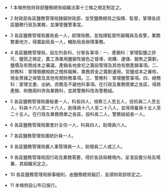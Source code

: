 * 1 本條例依財政部鹽務總局組織法第十三條之規定制定之。

* 2 財政部各區鹽務管理局隸屬財政部，並受鹽務總局之指揮、監督，掌理各該區鹽務行政及業務，並兼管鹽警事宜。

* 3 各區鹽務管理局置局長一人，綜理局務，並指揮監督所屬職員及長警，業務繁重地方，得置副局長一人，輔助局長辦理事務。

* 4 各區鹽務管理局，設左列各科，分掌各事項：一、產銷科：掌理製鹽之許可，鹽質之檢定，農工漁業用鹽變性變色之督導，收購、運儲、銷售之籌劃，鹽價及有關成本之審議，產銷各地倉坨之籌設管理及其他有關產銷事項。二、財務科：掌理徵繳稅款之稽核報解，業務資金之籌劃運用，官鹽成本之審核，現金票據之保管及其他有關財務事項。三、警務科：掌理鹽警事項。四、總務科：掌理文書、出納、庶務及不屬他科事項。在行政及業務簡單之各區，得將產銷、財務兩科併為業務科，並將警務科改為警務組。

* 5 各區鹽務管理局置秘書一人，科長四人，視察三人至五人，技術員二人至五人，科員十六人至二十六人，助理員十八人至二十八人，並得用雇員十五人至二十五人。在行政及業務簡單之各區，設科長二人，警務組組長一人。

* 6 各區鹽務管理局置會計主任一人，科員四人，助理員六人。

* 7 各區鹽務管理局置統計員一人。

* 8 各區鹽務管理局置人事管理員一人，助理員二人或三人。

* 9 各區鹽務管理局因行政及業務需要，得於各該局轄境內，呈准設置分局及場署，其組織另定之。

* 10 各區鹽務管理局辦事細則，由鹽務總局擬訂，呈請財政部核定之。

* 11 本條例自公布日施行。

